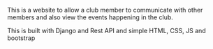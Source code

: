 This is a website to allow a club member to communicate with other members and also view the events happening in the club.

This is built with Django and Rest API
and simple HTML, CSS, JS and bootstrap
